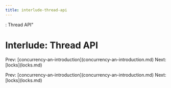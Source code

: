 ```yaml
---
title: interlude-thread-api
---
```


: Thread API\"

# Interlude: Thread API

Prev:
\[concurrency-an-introduction](concurrency-an-introduction.md)
Next: \[locks](locks.md)

Prev:
\[concurrency-an-introduction](concurrency-an-introduction.md)
Next: \[locks](locks.md)
